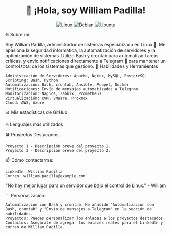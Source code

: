 <h1 align="center">👋 ¡Hola, soy William Padilla!</h1>

<p align="center"> <img src="https://img.shields.io/badge/Linux-%23FCC624.svg?&style=for-the-badge&logo=linux&logoColor=black" alt="Linux"> <img src="https://img.shields.io/badge/Debian-%23A81D33.svg?&style=for-the-badge&logo=debian&logoColor=white" alt="Debian"> <img src="https://img.shields.io/badge/Ubuntu-E95420?style=for-the-badge&logo=ubuntu&logoColor=white" alt="Ubuntu"> </p>

🌐 Sobre mí

Soy William Padilla, administrador de sistemas especializado en Linux 🐧. Me apasiona la seguridad informática, la automatización de servidores y la optimización de sistemas. Utilizo Bash y crontab para automatizar tareas críticas, y envío notificaciones directamente a Telegram 📲 para mantener un control total de los sistemas que gestiono.
🔧 Habilidades y Herramientas

    Administración de Servidores: Apache, Nginx, MySQL, PostgreSQL
    Scripting: Bash, Python
    Automatización: Bash, crontab, Ansible, Puppet, Docker
    Notificaciones: Envío de mensajes automatizados a Telegram
    Monitorización: Nagios, Zabbix, Prometheus
    Virtualización: KVM, VMWare, Proxmox
    Cloud: AWS, Azure

📊 Mis estadísticas de GitHub

🔥 Lenguajes más utilizados

🛠 Proyectos Destacados

    Proyecto 1 - Descripción breve del proyecto 1.
    Proyecto 2 - Descripción breve del proyecto 2.

📫 Cómo contactarme:

    LinkedIn: William Padilla
    Correo: william.padilla@example.com

<p align="center"> "No hay mejor lugar para un servidor que bajo el control de Linux." - William </p> ```
Personalización:

    Automatización con Bash y crontab: He añadido "Automatización con Bash, crontab" y "Envío de mensajes a Telegram" en la sección de habilidades.
    Proyectos: Puedes personalizar los enlaces a los proyectos destacados.
    Contactos: Asegúrate de agregar los enlaces reales para el LinkedIn y correo de William Padilla.
